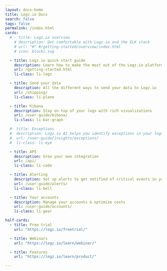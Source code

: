 ```yaml
---
layout: docs-home
title: Logz.io Docs
search: false
tags: false
permalink: /index.html
cards:
  # - title: Logz.io overview
    # description: Get comfortable with Logz.io and the ELK stack
    # url: "#" #/getting-started/overview/index.html
    # icon: blocks.svg

  - title: Logz.io quick start guide
    description: Learn how to make the most out of the Logz.io platform
    url: /getting-started.html
    li-class: li-logz

  - title: Send your data
    description: All the different ways to send your data to Logz.io
    url: /shipping/
    li-class: li-plane

  - title: Kibana
    description: Stay on top of your logs with rich visualizations
    url: /user-guide/kibana/
    li-class: li-bar-graph

  #- title: Exceptions
  #  description: Logz.io AI helps you identify exceptions in your logs
  #  url: /user-guide/insights/exceptions/
  #  li-class: li-eye

  - title: API
    description: Grow your own integration
    url: /api/
    li-class: li-code

  - title: Alerting
    description: Set up alerts to get notified of critical events in your logs
    url: /user-guide/alerts/
    li-class: li-bell

  - title: Your accounts
    description: Manage your accounts & optimize costs
    url: /user-guide/accounts/
    li-class: li-gear

half-cards:
  - title: Free trial
    url: "https://logz.io/freetrial/"

  - title: Webinars
    url: "https://logz.io/learn/webinar/"

  - title: Features
    url: "https://logz.io/learn/product/"

---
```


<!-- No content here.
This page template only formats front matter. It doesn't accommodate any other content. -->
